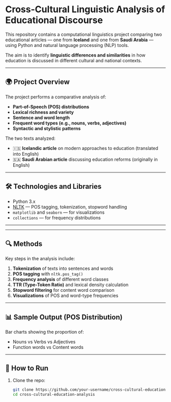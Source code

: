 # Cross-Cultural Linguistic Analysis of Educational Discourse

This repository contains a computational linguistics project comparing two educational articles — one from **Iceland** and one from **Saudi Arabia** — using Python and natural language processing (NLP) tools.

The aim is to identify **linguistic differences and similarities** in how education is discussed in different cultural and national contexts.

---

## 🌍 Project Overview

The project performs a comparative analysis of:

- **Part-of-Speech (POS) distributions**
- **Lexical richness and variety**
- **Sentence and word length**
- **Frequent word types (e.g., nouns, verbs, adjectives)**
- **Syntactic and stylistic patterns**

The two texts analyzed:
- 🇮🇸 **Icelandic article** on modern approaches to education (translated into English)
- 🇸🇦 **Saudi Arabian article** discussing education reforms (originally in English)

---

## 🛠️ Technologies and Libraries

- Python 3.x
- [NLTK](https://www.nltk.org/) — POS tagging, tokenization, stopword handling
- `matplotlib` and `seaborn` — for visualizations
- `collections` — for frequency distributions

---


---

## 🔍 Methods

Key steps in the analysis include:

1. **Tokenization** of texts into sentences and words  
2. **POS tagging** with `nltk.pos_tag()`  
3. **Frequency analysis** of different word classes  
4. **TTR (Type-Token Ratio)** and lexical density calculation  
5. **Stopword filtering** for content word comparison  
6. **Visualizations** of POS and word-type frequencies

---

## 📊 Sample Output (POS Distribution)

Bar charts showing the proportion of:
- Nouns vs Verbs vs Adjectives
- Function words vs Content words

---

## 🚀 How to Run

1. Clone the repo:
   ```bash
   git clone https://github.com/your-username/cross-cultural-education-analysis.git
   cd cross-cultural-education-analysis


